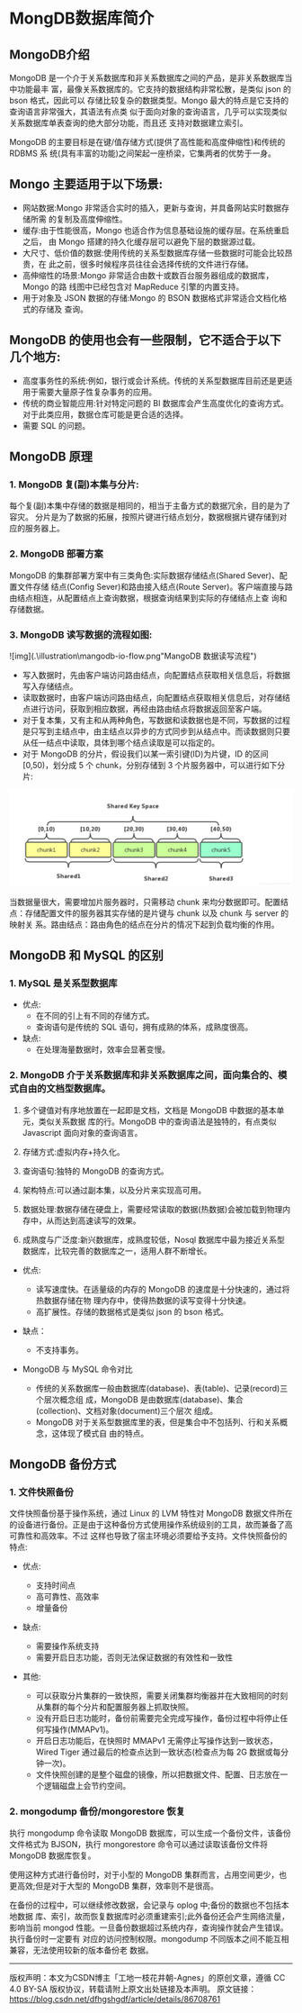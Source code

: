 # MongDB数据库简介

## MongoDB介绍

MongoDB 是一个介于关系数据库和非关系数据库之间的产品，是非关系数据库当中功能最丰 富，最像关系数据库的。它支持的数据结构非常松散，是类似 json 的 bson 格式，因此可以 存储比较复杂的数据类型。Mongo 最大的特点是它支持的查询语言非常强大，其语法有点类 似于面向对象的查询语言，几乎可以实现类似关系数据库单表查询的绝大部分功能，而且还 支持对数据建立索引。

MongoDB 的主要目标是在键/值存储方式(提供了高性能和高度伸缩性)和传统的 RDBMS 系 统(具有丰富的功能)之间架起一座桥梁，它集两者的优势于一身。 

## Mongo 主要适用于以下场景:

- 网站数据:Mongo 非常适合实时的插入，更新与查询，并具备网站实时数据存储所需 的复制及高度伸缩性。
-  缓存:由于性能很高，Mongo 也适合作为信息基础设施的缓存层。在系统重启之后， 由 Mongo 搭建的持久化缓存层可以避免下层的数据源过载。
-  大尺寸、低价值的数据:使用传统的关系型数据库存储一些数据时可能会比较昂贵，在 此之前，很多时候程序员往往会选择传统的文件进行存储。
- 高伸缩性的场景:Mongo 非常适合由数十或数百台服务器组成的数据库，Mongo 的路 线图中已经包含对 MapReduce 引擎的内置支持。
-  用于对象及 JSON 数据的存储:Mongo 的 BSON 数据格式非常适合文档化格式的存储及 查询。

## MongoDB 的使用也会有一些限制，它不适合于以下几个地方:

- 高度事务性的系统:例如，银行或会计系统。传统的关系型数据库目前还是更适用于需要大量原子性复杂事务的应用。
-  传统的商业智能应用:针对特定问题的 BI 数据库会产生高度优化的查询方式。对于此类应用，数据仓库可能是更合适的选择。
- 需要 SQL 的问题。

## MongoDB 原理

### 1. MongoDB 复(副)本集与分片:

每个复(副)本集中存储的数据是相同的，相当于主备方式的数据冗余，目的是为了容灾。 分片是为了数据的拓展，按照片键进行结点划分，数据根据片键存储到对应的服务器上。

### 2. MongoDB 部署方案

MongoDB 的集群部署方案中有三类角色:实际数据存储结点(Shared Sever)、配置文件存储 结点(Config Sever)和路由接入结点(Route Server)。客户端直接与路由结点相连，从配置结点上查询数据，根据查询结果到实际的存储结点上查 询和存储数据。

### 3. MongoDB 读写数据的流程如图:

![img](.\illustration\mangodb-io-flow.png"MangoDB 数据读写流程")

- 写入数据时，先由客户端访问路由结点，向配置结点获取相关信息后，将数据写入存储结点。
- 读取数据时，由客户端访问路由结点，向配置结点获取相关信息后，对存储结点进行访问，获取到相应数据，再经由路由结点将数据返回至客户端。
- 对于复本集，又有主和从两种角色，写数据和读数据也是不同，写数据的过程是只写到主结点中，由主结点以异步的方式同步到从结点中。而读数据则只要从任一结点中读取，具体到哪个结点读取是可以指定的。
- 对于 MongoDB 的分片，假设我们以某一索引键(ID)为片键，ID 的区间[0,50)，划分成 5 个 chunk，分别存储到 3 个片服务器中，可以进行如下分片:

![img](.\illustration\mongdb-share-key-space.png)

 当数据量很大，需要增加片服务器时，只需移动 chunk 来均分数据即可。配置结点：存储配置文件的服务器其实存储的是片键与 chunk 以及 chunk 与 server 的映射关 系。路由结点：路由角色的结点在分片的情况下起到负载均衡的作用。 

## MongoDB 和 MySQL 的区别

### 1. MySQL 是关系型数据库

- 优点:
  - 在不同的引上有不同的存储方式。
  - 查询语句是传统的 SQL 语句，拥有成熟的体系，成熟度很高。
- 缺点:
  - 在处理海量数据时，效率会显著变慢。

### 2. MongoDB 介于关系数据库和非关系数据库之间，面向集合的、模式自由的文档型数据库。

1. 多个键值对有序地放置在一起即是文档，文档是 MongoDB 中数据的基本单元，类似关系数据 库的行。MongoDB 中的查询语法是独特的，有点类似 Javascript 面向对象的查询语言。

2. 存储方式:虚拟内存+持久化。

3. 查询语句:独特的 MongoDB 的查询方式。

4. 架构特点:可以通过副本集，以及分片来实现高可用。

5. 数据处理:数据存储在硬盘上，需要经常读取的数据(热数据)会被加载到物理内存中，从而达到高速读写的效果。

6. 成熟度与广泛度:新兴数据库，成熟度较低，Nosql 数据库中最为接近关系型数据库，比较完善的数据库之一，适用人群不断增长。


- 优点:
   - 读写速度快。在适量级的内存的 MongoDB 的速度是十分快速的，通过将热数据存储在物 理内存中，使得热数据的读写变得十分快速。
   - 高扩展性。存储的数据格式是类似 json 的 bson 格式。

- 缺点：
  - 不支持事务。

- MongoDB 与 MySQL 命令对比
  - 传统的关系数据库一般由数据库(database)、表(table)、记录(record)三个层次概念组 成，MongoDB 是由数据库(database)、集合(collection)、文档对象(document)三个层次 组成。
  - MongoDB 对于关系型数据库里的表，但是集合中不包括列、行和关系概念，这体现了模式自 由的特点。

## MongoDB 备份方式

### 1. 文件快照备份

文件快照备份基于操作系统，通过 Linux 的 LVM 特性对 MongoDB 数据文件所在的设备进行备份。正是由于这种备份方式使用操作系统级别的工具，故而兼备了高可靠性和高效率。不过 这样也导致了宿主环境必须要给予支持。文件快照备份的特点:

- 优点:
  - 支持时间点
  -  高可靠性、高效率
  - 增量备份

- 缺点:
  - 需要操作系统支持
  -  需要开启日志功能，否则无法保证数据的有效性和一致性

- 其他:
  - 可以获取分片集群的一致快照，需要关闭集群均衡器并在大致相同的时刻从集群的每个分片和配置服务器上抓取快照。
  -  没有开启日志功能时，备份前需要完全完成写操作，备份过程中将停止任何写操作(MMAPv1)。
  -  开启日志功能后，在快照时 MMAPv1 无需停止写操作达到一致状态，Wired Tiger 通过最后的检查点达到一致状态(检查点为每 2G 数据或每分钟一次)。
  - 文件快照创建的是整个磁盘的镜像，所以把数据文件、配置、日志放在一个逻辑磁盘上会节约空间。

### 2. mongodump 备份/mongorestore 恢复

执行 mongodump 命令读取 MongoDB 数据库，可以生成一个备份文件，该备份文件格式为 BJSON，执行 mongorestore 命令可以通过读取该备份文件将 MongoDB 数据库恢复。

使用这种方式进行备份时，对于小型的 MongoDB 集群而言，占用空间更少，也更高效;但是对于大型的 MongoDB 集群，效率则不是很高。

在备份的过程中，可以继续修改数据，会记录与 oplog 中;备份的数据也不包括本地数据 库、索引，故而恢复数据库时必须重建索引;此外备份还会产生网络流量，影响当前 mongod 性能。一旦备份数据超过系统内存，查询操作就会产生错误。执行备份时一定要有 对应的访问控制权限。mongodump 不同版本之间不能互相兼容，无法使用较新的版本备份老 数据。



---

版权声明：本文为CSDN博主「工地一枝花井朝-Agnes」的原创文章，遵循 CC 4.0 BY-SA 版权协议，转载请附上原文出处链接及本声明。
原文链接：https://blog.csdn.net/dfhgshgdf/article/details/86708761